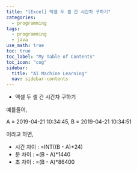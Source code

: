 ```yaml
---
title: "[Excel] 엑셀 두 셀 간 시간차 구하기" 
categories:
  - programming
tags:
  - programming
  - java
use_math: true
toc: true
toc_label: "My Table of Contents"
toc_icon: "cog"
sidebar:
  title: "AI Machine Learning"
  nav: sidebar-contents
---
```


* 엑셀 두 셀 간 시간차 구하기

예를들어, 
<br /> 

A = 2019-04-21 10:34:45, B = 2019-04-21 10:34:51 
<br />

이라고 하면,

* 시간 차이 : =INT((B - A)*24)
* 분 차이 : =(B - A)*1440
* 초 차이 : =(B - A)*86400 

